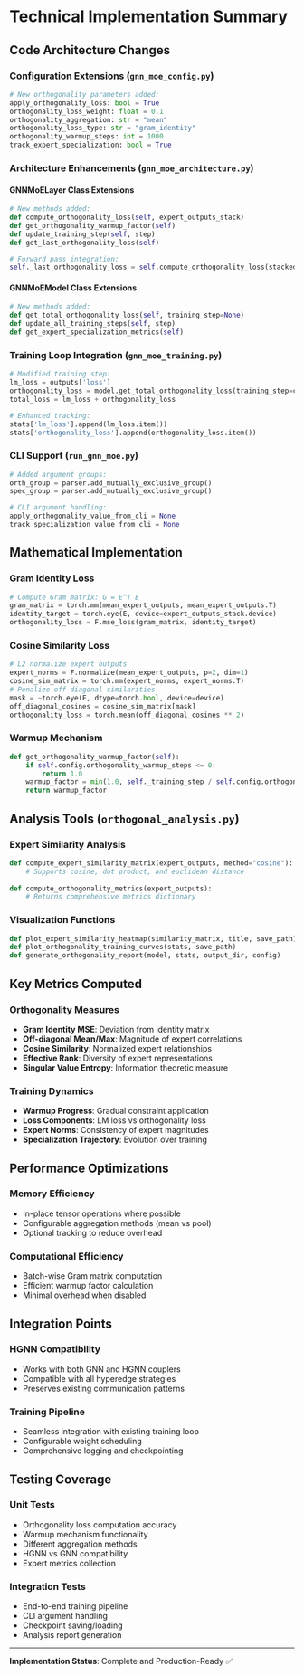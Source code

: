 # Technical Implementation Summary

## Code Architecture Changes

### Configuration Extensions (`gnn_moe_config.py`)
```python
# New orthogonality parameters added:
apply_orthogonality_loss: bool = True
orthogonality_loss_weight: float = 0.1
orthogonality_aggregation: str = "mean"
orthogonality_loss_type: str = "gram_identity"
orthogonality_warmup_steps: int = 1000
track_expert_specialization: bool = True
```

### Architecture Enhancements (`gnn_moe_architecture.py`)

#### GNNMoELayer Class Extensions
```python
# New methods added:
def compute_orthogonality_loss(self, expert_outputs_stack)
def get_orthogonality_warmup_factor(self)
def update_training_step(self, step)
def get_last_orthogonality_loss(self)

# Forward pass integration:
self._last_orthogonality_loss = self.compute_orthogonality_loss(stacked_expert_outputs)
```

#### GNNMoEModel Class Extensions
```python
# New methods added:
def get_total_orthogonality_loss(self, training_step=None)
def update_all_training_steps(self, step)
def get_expert_specialization_metrics(self)
```

### Training Loop Integration (`gnn_moe_training.py`)
```python
# Modified training step:
lm_loss = outputs['loss']
orthogonality_loss = model.get_total_orthogonality_loss(training_step=current_step)
total_loss = lm_loss + orthogonality_loss

# Enhanced tracking:
stats['lm_loss'].append(lm_loss.item())
stats['orthogonality_loss'].append(orthogonality_loss.item())
```

### CLI Support (`run_gnn_moe.py`)
```python
# Added argument groups:
orth_group = parser.add_mutually_exclusive_group()
spec_group = parser.add_mutually_exclusive_group()

# CLI argument handling:
apply_orthogonality_value_from_cli = None
track_specialization_value_from_cli = None
```

## Mathematical Implementation

### Gram Identity Loss
```python
# Compute Gram matrix: G = E^T E
gram_matrix = torch.mm(mean_expert_outputs, mean_expert_outputs.T)
identity_target = torch.eye(E, device=expert_outputs_stack.device)
orthogonality_loss = F.mse_loss(gram_matrix, identity_target)
```

### Cosine Similarity Loss
```python
# L2 normalize expert outputs
expert_norms = F.normalize(mean_expert_outputs, p=2, dim=1)
cosine_sim_matrix = torch.mm(expert_norms, expert_norms.T)
# Penalize off-diagonal similarities
mask = ~torch.eye(E, dtype=torch.bool, device=device)
off_diagonal_cosines = cosine_sim_matrix[mask]
orthogonality_loss = torch.mean(off_diagonal_cosines ** 2)
```

### Warmup Mechanism
```python
def get_orthogonality_warmup_factor(self):
    if self.config.orthogonality_warmup_steps <= 0:
        return 1.0
    warmup_factor = min(1.0, self._training_step / self.config.orthogonality_warmup_steps)
    return warmup_factor
```

## Analysis Tools (`orthogonal_analysis.py`)

### Expert Similarity Analysis
```python
def compute_expert_similarity_matrix(expert_outputs, method="cosine"):
    # Supports cosine, dot product, and euclidean distance
    
def compute_orthogonality_metrics(expert_outputs):
    # Returns comprehensive metrics dictionary
```

### Visualization Functions
```python
def plot_expert_similarity_heatmap(similarity_matrix, title, save_path)
def plot_orthogonality_training_curves(stats, save_path)
def generate_orthogonality_report(model, stats, output_dir, config)
```

## Key Metrics Computed

### Orthogonality Measures
- **Gram Identity MSE**: Deviation from identity matrix
- **Off-diagonal Mean/Max**: Magnitude of expert correlations
- **Cosine Similarity**: Normalized expert relationships
- **Effective Rank**: Diversity of expert representations
- **Singular Value Entropy**: Information theoretic measure

### Training Dynamics
- **Warmup Progress**: Gradual constraint application
- **Loss Components**: LM loss vs orthogonality loss
- **Expert Norms**: Consistency of expert magnitudes
- **Specialization Trajectory**: Evolution over training

## Performance Optimizations

### Memory Efficiency
- In-place tensor operations where possible
- Configurable aggregation methods (mean vs pool)
- Optional tracking to reduce overhead

### Computational Efficiency
- Batch-wise Gram matrix computation
- Efficient warmup factor calculation
- Minimal overhead when disabled

## Integration Points

### HGNN Compatibility
- Works with both GNN and HGNN couplers
- Compatible with all hyperedge strategies
- Preserves existing communication patterns

### Training Pipeline
- Seamless integration with existing training loop
- Configurable weight scheduling
- Comprehensive logging and checkpointing

## Testing Coverage

### Unit Tests
- Orthogonality loss computation accuracy
- Warmup mechanism functionality
- Different aggregation methods
- HGNN vs GNN compatibility
- Expert metrics collection

### Integration Tests
- End-to-end training pipeline
- CLI argument handling
- Checkpoint saving/loading
- Analysis report generation

---

**Implementation Status**: Complete and Production-Ready ✅
